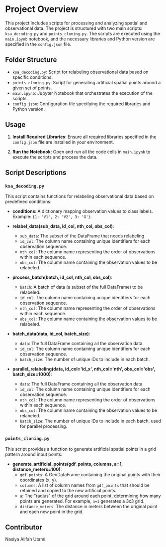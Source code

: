 # Project Overview

This project includes scripts for processing and analyzing spatial and observational data. The project is structured with two main scripts: `ksa_decoding.py` and `points_cloning.py`. The scripts are executed using the `main.ipynb` notebook, and the necessary libraries and Python version are specified in the `config.json` file.

## Folder Structure

- `ksa_decoding.py`: Script for relabeling observational data based on specific conditions.
- `points_cloning.py`: Script for generating artificial spatial points around a given set of points.
- `main.ipynb`: Jupyter Notebook that orchestrates the execution of the scripts.
- `config.json`: Configuration file specifying the required libraries and Python version.

## Usage

1. **Install Required Libraries**:
   Ensure all required libraries specified in the `config.json` file are installed in your environment.

2. **Run the Notebook**:
   Open and run all the code cells in `main.ipynb` to execute the scripts and process the data.

## Script Descriptions

### `ksa_decoding.py`
This script contains functions for relabeling observational data based on predefined conditions:

- **conditions**: A dictionary mapping observation values to class labels. Example: `{1: 'V1', 2: 'V2', 3: 'G'}`.

- **relabel_data(sub_data, id_col, nth_col, obs_col)**:
  - `sub_data`: The subset of the DataFrame that needs relabeling.
  - `id_col`: The column name containing unique identifiers for each observation sequence.
  - `nth_col`: The column name representing the order of observations within each sequence.
  - `obs_col`: The column name containing the observation values to be relabeled.

- **process_batch(batch, id_col, nth_col, obs_col)**:
  - `batch`: A batch of data (a subset of the full DataFrame) to be relabeled.
  - `id_col`: The column name containing unique identifiers for each observation sequence.
  - `nth_col`: The column name representing the order of observations within each sequence.
  - `obs_col`: The column name containing the observation values to be relabeled.

- **batch_data(data, id_col, batch_size)**:
  - `data`: The full DataFrame containing all the observation data.
  - `id_col`: The column name containing unique identifiers for each observation sequence.
  - `batch_size`: The number of unique IDs to include in each batch.

- **parallel_relabeling(data, id_col='id_x', nth_col='nth', obs_col='obs', batch_size=1000)**:
  - `data`: The full DataFrame containing all the observation data.
  - `id_col`: The column name containing unique identifiers for each observation sequence.
  - `nth_col`: The column name representing the order of observations within each sequence.
  - `obs_col`: The column name containing the observation values to be relabeled.
  - `batch_size`: The number of unique IDs to include in each batch, used for parallel processing.

### `points_cloning.py`
This script provides a function to generate artificial spatial points in a grid pattern around input points:

- **generate_artificial_points(gdf_points, columns, a=1, distance_meters=100)**:
  - `gdf_points`: A GeoDataFrame containing the original points with their coordinates (x, y).
  - `columns`: A list of column names from `gdf_points` that should be retained and copied to the new artificial points.
  - `a`: The "radius" of the grid around each point, determining how many points are generated. For example, `a=1` generates a 3x3 grid.
  - `distance_meters`: The distance in meters between the original point and each new point in the grid.

## Contributor

Nasiya Alifah Utami
